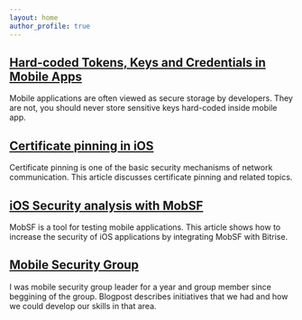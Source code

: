 ```yaml
---
layout: home
author_profile: true
---
```


## [Hard-coded Tokens, Keys and Credentials in Mobile Apps](https://www.netguru.com/blog/hardcoded-keys-storage-mobile-app)
Mobile applications are often viewed as secure storage by developers. They are not, you should never store sensitive keys hard-coded inside mobile app.

## [Certificate pinning in iOS](https://www.netguru.com/codestories/certificate-pinning-in-ios)
Certificate pinning is one of the basic security mechanisms of network communication. This article discusses certificate pinning and related topics. 

## [iOS Security analysis with MobSF](https://www.netguru.com/codestories/ios-security-analysis-with-mobsf)
MobSF is a tool for testing mobile applications. This article shows how to increase the security of iOS applications by integrating MobSF with Bitrise.

## [Mobile Security Group](https://www.netguru.com/blog/mobile-security-group)
I was mobile security group leader for a year and group member since beggining of the group.
Blogpost describes initiatives that we had and how we could develop our skills in that area. 
